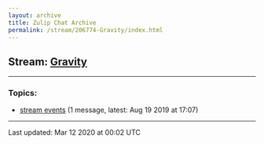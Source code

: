 ```yaml
---
layout: archive
title: Zulip Chat Archive
permalink: /stream/206774-Gravity/index.html
---
```


## Stream: [Gravity](https://hl7webmaster.github.io/zulip-hl7-org/stream/206774-Gravity/index.html)
---

### Topics:

* [stream events](topic/stream.20events.html) (1 message, latest: Aug 19 2019 at 17:07)

<hr><p>Last updated: Mar 12 2020 at 00:02 UTC</p>